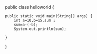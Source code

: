 public class helloworld {
	
	public static void main(String[] args) {
		int a=10,b=15,sum ;
		sum=a-(-b);
		System.out.println(sum);
		
	}
	

}
